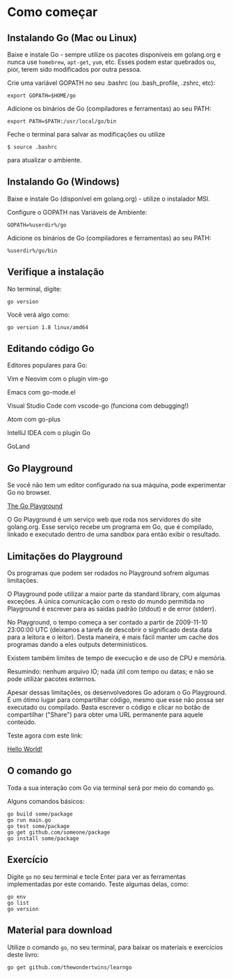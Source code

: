 # Como começar

## Instalando Go (Mac ou Linux)

Baixe e instale Go - sempre utilize os pacotes disponíveis em golang.org e nunca use `homebrew`, `apt-get`, `yum`, etc. Esses podem estar quebrados ou, pior, terem sido modificados por outra pessoa.

Crie uma variável GOPATH no seu .bashrc (ou .bash_profile, .zshrc, etc):

    export GOPATH=$HOME/go

Adicione os binários de Go (compiladores e ferramentas) ao seu PATH:

    export PATH=$PATH:/usr/local/go/bin

Feche o terminal para salvar as modificações ou utilize
  
    $ source .bashrc

para atualizar o ambiente.


## Instalando Go (Windows)

Baixe e instale Go (disponível em golang.org) - utilize o instalador MSI. 

Configure o GOPATH nas Variáveis de Ambiente:

    GOPATH=%userdir%/go

Adicione os binários de Go (compiladores e ferramentas) ao seu PATH:

    %userdir%/go/bin  

## Verifique a instalação

No terminal, digite:
  
    go version

Você verá algo como:

    go version 1.8 linux/amd64


## Editando código Go

Editores populares para Go:

Vim e Neovim com o plugin vim-go 

Emacs com go-mode.el

Visual Studio Code com vscode-go (funciona com debugging!) 

Atom com go-plus

IntelliJ IDEA com o plugin Go

GoLand

## Go Playground

Se você não tem um editor configurado na sua máquina, pode experimentar Go no browser.

[The Go Playground](https://play.golang.org)

O Go Playground é um serviço web que roda nos servidores do site golang.org. Esse serviço recebe um programa em Go, que é compilado, linkado e executado dentro de uma sandbox para então exibir o resultado. 

## Limitações do Playground

Os programas que podem ser rodados no Playground sofrem algumas limitações.

O Playground pode utilizar a maior parte da standard library, com algumas exceções. A única comunicação com o resto do mundo permitida no Playground é escrever para as saídas padrão (stdout) e de error (stderr).

No Playground, o tempo começa a ser contado a partir de 2009-11-10 23:00:00 UTC (deixamos a tarefa de descobrir o significado desta data para a leitora e o leitor). Desta maneira, é mais fácil manter um cache dos programas dando a eles outputs determinísticos.

Existem também limites de tempo de execução e de uso de CPU e memória. 

Resumindo: nenhum arquivo IO; nada útil com tempo ou datas; e não se pode utilizar pacotes externos.

Apesar dessas limitações, os desenvolvedores Go adoram o Go Playground. É um ótimo lugar para compartilhar código, mesmo que esse não possa ser executado ou compilado. Basta escrever o código e clicar no botão de compartilhar ("Share") para obter uma URL permanente para aquele conteúdo.

Teste agora com este link: 

[Hello World!](https://play.golang.org/p/992fMmkkxr) 

## O comando go

Toda a sua interação com Go via terminal será por meio do comando `go`.

Alguns comandos básicos:
  
    go build some/package
    go run main.go
    go test some/package
    go get github.com/someone/package
    go install some/package


## Exercício

Digite `go` no seu terminal e tecle Enter para ver as ferramentas implementadas por este comando. Teste algumas delas, como:

    go env
    go list
    go version

## Material para download

Utilize o comando `go`, no seu terminal, para baixar os materiais e exercícios deste livro:

    go get github.com/thewondertwins/learngo

